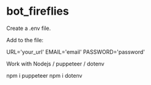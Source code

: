 # bot_fireflies

Create a .env file.

Add to the file:

URL='your_url'
EMAIL='email'
PASSWORD='password'


Work with Nodejs / puppeteer / dotenv

npm i puppeteer
npm i dotenv
